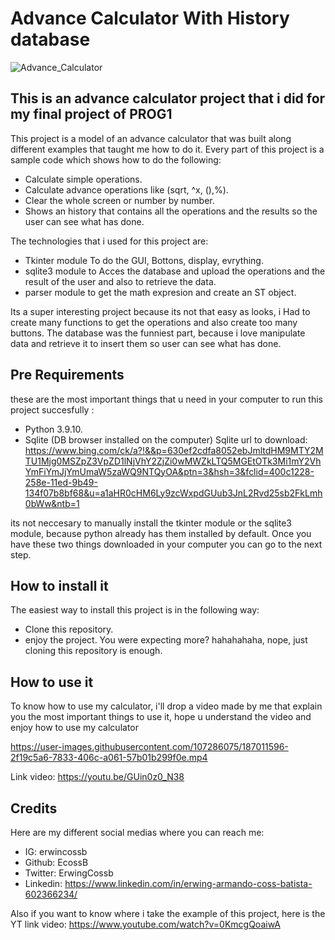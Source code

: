 # Advance Calculator With History database
![Advance_Calculator](https://user-images.githubusercontent.com/107286075/187012001-ddba71c0-3113-4018-8b30-487bffd9d4ac.png)

## This is an advance calculator project that i did for my final project of PROG1

This project is a model of an advance calculator that was built along different examples that taught me how to do it. 
Every part of this project is a sample code which shows how to do the following:

* Calculate simple operations.
* Calculate advance operations like (sqrt, ^x, (),%).
* Clear the whole screen or number by number.
* Shows an history that contains all the operations and the results so the user can see what has done.

The technologies that i used for this project are:

* Tkinter module To do the GUI, Bottons, display, evrything.
* sqlite3 module to Acces the database and upload the operations and the result of the user and also to retrieve the data.
* parser module to get the math expresion and create an ST object.

Its a super interesting project because its not that easy as looks, i Had to create many functions to get the operations and also create too many buttons.
The database was the funniest part, because i love  manipulate data and retrieve it to insert them so user can see what has done.

## Pre Requirements
these are the most important things that u need in your computer to run this project succesfully :

* Python 3.9.10.
* Sqlite (DB browser installed on the computer)
 Sqlite url to download: https://www.bing.com/ck/a?!&&p=630ef2cdfa8052ebJmltdHM9MTY2MTU1Mjg0MSZpZ3VpZD1lNjVhY2ZjZi0wMWZkLTQ5MGEtOTk3Mi1mY2VhYmFiYmJjYmUmaW5zaWQ9NTQyOA&ptn=3&hsh=3&fclid=400c1228-258e-11ed-9b49-134f07b8bf68&u=a1aHR0cHM6Ly9zcWxpdGUub3JnL2Rvd25sb2FkLmh0bWw&ntb=1

its not neccesary to manually install the tkinter module or the sqlite3 module, because python already has them installed by default.
Once you have these two things downloaded in your computer you can go to the next step.
 
## How to install it 
The easiest way to install this project is in the following way:
* Clone this repository. 
* enjoy the project.
You were expecting more? hahahahaha, nope, just cloning this repository is enough.

## How to use it 
To know how to use my calculator, i'll drop a video made by me that explain you the most important things to use it, hope u understand the video and enjoy how to use my calculator


https://user-images.githubusercontent.com/107286075/187011596-2f19c5a6-7833-406c-a061-57b01b299f0e.mp4

Link video: https://youtu.be/GUin0z0_N38

## Credits
Here are my different social medias where you can reach me:
* IG: erwincossb
* Github: EcossB
* Twitter: ErwingCossb
* Linkedin: https://www.linkedin.com/in/erwing-armando-coss-batista-602366234/

Also if you want to know where i take the example of this project, here is the YT link video: https://www.youtube.com/watch?v=0KmcgQoaiwA





